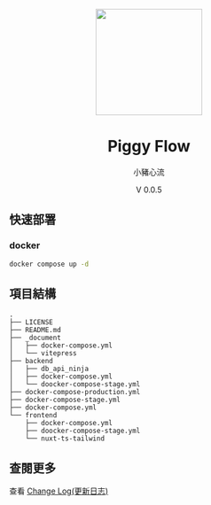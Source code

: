 <p align="center">
    <img width="192px" src="./docs/Logo/CY_Logo_Q2.png" >
</p>
<h1 align="center"><b>Piggy Flow</b></h1>

<p align="center">小豬心流</p>
<p align="center">V 0.0.5</p>

<main style="text-align: center;">

</main>

## 快速部署
### docker
```bash
docker compose up -d
```

## 項目結構
```
.
├── LICENSE
├── README.md
├── _document
│   ├── docker-compose.yml
│   └── vitepress
├── backend
│   ├── db_api_ninja
│   ├── docker-compose.yml
│   └── doocker-compose-stage.yml
├── docker-compose-production.yml
├── docker-compose-stage.yml
├── docker-compose.yml
└── frontend
    ├── docker-compose.yml
    ├── doocker-compose-stage.yml
    └── nuxt-ts-tailwind
```

<!-- # db
# mysql
# ssqlite
# postgessql

# backend
# django
# django-ninja
# dajngo-ninja-jwt

# restful api
# swagger ui

# frontend
# flask
# html

# lit

# js cookie, fetch
# json

# other
# markdown
# git
# docker
# cloud(linux)
# .env

# ```
# server - cloud - ip
# domain - dns

# RestFul API - HTTP (GET, POST, PUT, DELECT)
# MVC

# git

# docker compose up
# backend - django
# ``` -->


## 查閱更多
查看 [Change Log(更新日志)](_document/changelog.md)